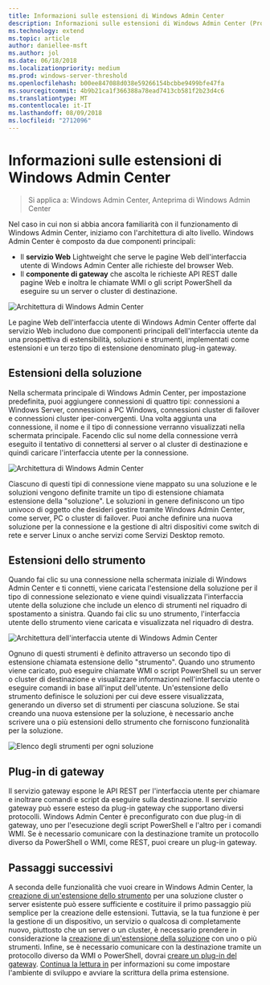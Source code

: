 ```yaml
---
title: Informazioni sulle estensioni di Windows Admin Center
description: Informazioni sulle estensioni di Windows Admin Center (Project Honolulu)
ms.technology: extend
ms.topic: article
author: daniellee-msft
ms.author: jol
ms.date: 06/18/2018
ms.localizationpriority: medium
ms.prod: windows-server-threshold
ms.openlocfilehash: b00ee847088d038e59266154bcbbe9499bfe47fa
ms.sourcegitcommit: 4b9b21ca1f366388a78ead7413cb581f2b23d4c6
ms.translationtype: MT
ms.contentlocale: it-IT
ms.lasthandoff: 08/09/2018
ms.locfileid: "2712096"
---
```

# Informazioni sulle estensioni di Windows Admin Center

>Si applica a: Windows Admin Center, Anteprima di Windows Admin Center

Nel caso in cui non si abbia ancora familiarità con il funzionamento di Windows Admin Center, iniziamo con l'architettura di alto livello. Windows Admin Center è composto da due componenti principali:

- Il **servizio Web** Lightweight che serve le pagine Web dell'interfaccia utente di Windows Admin Center alle richieste del browser Web.
- Il **componente di gateway** che ascolta le richieste API REST dalle pagine Web e inoltra le chiamate WMI o gli script PowerShell da eseguire su un server o cluster di destinazione.

![Architettura di Windows Admin Center](../media/understand-extensions/wac-architecture-500px.png)

Le pagine Web dell'interfaccia utente di Windows Admin Center offerte dal servizio Web includono due componenti principali dell'interfaccia utente da una prospettiva di estensibilità, soluzioni e strumenti, implementati come estensioni e un terzo tipo di estensione denominato plug-in gateway.

## Estensioni della soluzione

Nella schermata principale di Windows Admin Center, per impostazione predefinita, puoi aggiungere connessioni di quattro tipi: connessioni a Windows Server, connessioni a PC Windows, connessioni cluster di failover e connessioni cluster iper-convergenti. Una volta aggiunta una connessione, il nome e il tipo di connessione verranno visualizzati nella schermata principale. Facendo clic sul nome della connessione verrà eseguito il tentativo di connettersi al server o al cluster di destinazione e quindi caricare l'interfaccia utente per la connessione.

![Architettura di Windows Admin Center](../media/understand-extensions/solutions-ui.png)

Ciascuno di questi tipi di connessione viene mappato su una soluzione e le soluzioni vengono definite tramite un tipo di estensione chiamata estensione della "soluzione". Le soluzioni in genere definiscono un tipo univoco di oggetto che desideri gestire tramite Windows Admin Center, come server, PC o cluster di failover. Puoi anche definire una nuova soluzione per la connessione e la gestione di altri dispositivi come switch di rete e server Linux o anche servizi come Servizi Desktop remoto.

## Estensioni dello strumento

Quando fai clic su una connessione nella schermata iniziale di Windows Admin Center e ti connetti, viene caricata l'estensione della soluzione per il tipo di connessione selezionato e viene quindi visualizzata l'interfaccia utente della soluzione che include un elenco di strumenti nel riquadro di spostamento a sinistra. Quando fai clic su uno strumento, l'interfaccia utente dello strumento viene caricata e visualizzata nel riquadro di destra.

![Architettura dell'interfaccia utente di Windows Admin Center](../media/understand-extensions/ui-architecture.png)

Ognuno di questi strumenti è definito attraverso un secondo tipo di estensione chiamata estensione dello "strumento". Quando uno strumento viene caricato, può eseguire chiamate WMI o script PowerShell su un server o cluster di destinazione e visualizzare informazioni nell'interfaccia utente o eseguire comandi in base all'input dell'utente. Un'estensione dello strumento definisce le soluzioni per cui deve essere visualizzata, generando un diverso set di strumenti per ciascuna soluzione. Se stai creando una nuova estensione per la soluzione, è necessario anche scrivere una o più estensioni dello strumento che forniscono funzionalità per la soluzione.

![Elenco degli strumenti per ogni soluzione](../media/understand-extensions/tools-for-solutions.png)

## Plug-in di gateway

Il servizio gateway espone le API REST per l'interfaccia utente per chiamare e inoltrare comandi e script da eseguire sulla destinazione. Il servizio gateway può essere esteso da plug-in gateway che supportano diversi protocolli. Windows Admin Center è preconfigurato con due plug-in di gateway, uno per l'esecuzione degli script PowerShell e l'altro per i comandi WMI. Se è necessario comunicare con la destinazione tramite un protocollo diverso da PowerShell o WMI, come REST, puoi creare un plug-in gateway.

## Passaggi successivi

A seconda delle funzionalità che vuoi creare in Windows Admin Center, la [creazione di un'estensione dello strumento](develop-tool.md) per una soluzione cluster o server esistente può essere sufficiente e costituire il primo passaggio più semplice per la creazione delle estensioni. Tuttavia, se la tua funzione è per la gestione di un dispositivo, un servizio o qualcosa di completamente nuovo, piuttosto che un server o un cluster, è necessario prendere in considerazione la [creazione di un'estensione della soluzione](develop-solution.md) con uno o più strumenti. Infine, se è necessario comunicare con la destinazione tramite un protocollo diverso da WMI o PowerShell, dovrai [creare un plug-in del gateway](develop-gateway-plugin.md). [Continua la lettura in](developing-extensions.md) per informazioni su come impostare l'ambiente di sviluppo e avviare la scrittura della prima estensione.
